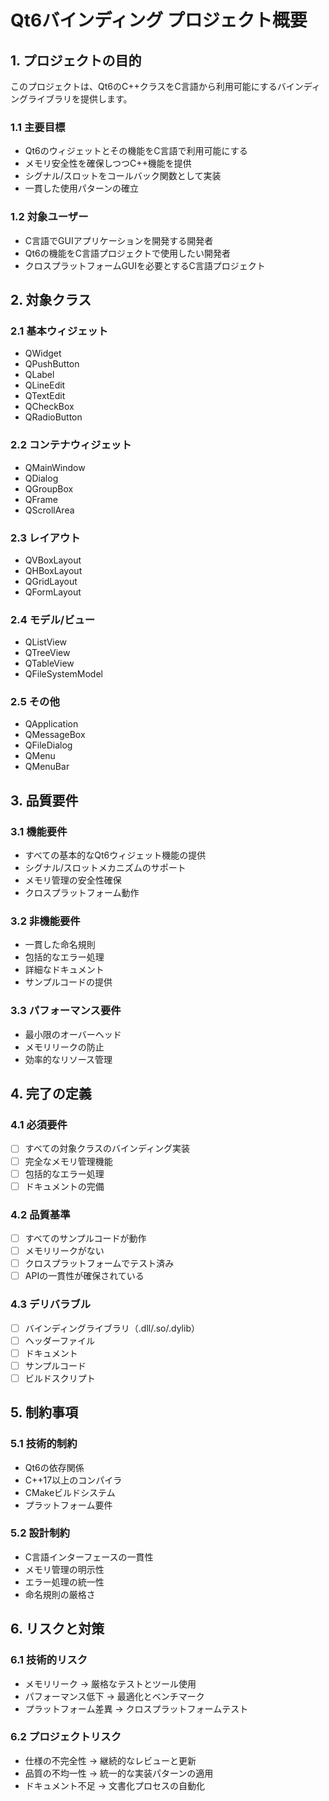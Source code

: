 # Qt6バインディング プロジェクト概要

## 1. プロジェクトの目的

このプロジェクトは、Qt6のC++クラスをC言語から利用可能にするバインディングライブラリを提供します。

### 1.1 主要目標
- Qt6のウィジェットとその機能をC言語で利用可能にする
- メモリ安全性を確保しつつC++機能を提供
- シグナル/スロットをコールバック関数として実装
- 一貫した使用パターンの確立

### 1.2 対象ユーザー
- C言語でGUIアプリケーションを開発する開発者
- Qt6の機能をC言語プロジェクトで使用したい開発者
- クロスプラットフォームGUIを必要とするC言語プロジェクト

## 2. 対象クラス

### 2.1 基本ウィジェット
- QWidget
- QPushButton
- QLabel
- QLineEdit
- QTextEdit
- QCheckBox
- QRadioButton

### 2.2 コンテナウィジェット
- QMainWindow
- QDialog
- QGroupBox
- QFrame
- QScrollArea

### 2.3 レイアウト
- QVBoxLayout
- QHBoxLayout
- QGridLayout
- QFormLayout

### 2.4 モデル/ビュー
- QListView
- QTreeView
- QTableView
- QFileSystemModel

### 2.5 その他
- QApplication
- QMessageBox
- QFileDialog
- QMenu
- QMenuBar

## 3. 品質要件

### 3.1 機能要件
- すべての基本的なQt6ウィジェット機能の提供
- シグナル/スロットメカニズムのサポート
- メモリ管理の安全性確保
- クロスプラットフォーム動作

### 3.2 非機能要件
- 一貫した命名規則
- 包括的なエラー処理
- 詳細なドキュメント
- サンプルコードの提供

### 3.3 パフォーマンス要件
- 最小限のオーバーヘッド
- メモリリークの防止
- 効率的なリソース管理

## 4. 完了の定義

### 4.1 必須要件
- [ ] すべての対象クラスのバインディング実装
- [ ] 完全なメモリ管理機能
- [ ] 包括的なエラー処理
- [ ] ドキュメントの完備

### 4.2 品質基準
- [ ] すべてのサンプルコードが動作
- [ ] メモリリークがない
- [ ] クロスプラットフォームでテスト済み
- [ ] APIの一貫性が確保されている

### 4.3 デリバラブル
- [ ] バインディングライブラリ（.dll/.so/.dylib）
- [ ] ヘッダーファイル
- [ ] ドキュメント
- [ ] サンプルコード
- [ ] ビルドスクリプト

## 5. 制約事項

### 5.1 技術的制約
- Qt6の依存関係
- C++17以上のコンパイラ
- CMakeビルドシステム
- プラットフォーム要件

### 5.2 設計制約
- C言語インターフェースの一貫性
- メモリ管理の明示性
- エラー処理の統一性
- 命名規則の厳格さ

## 6. リスクと対策

### 6.1 技術的リスク
- メモリリーク → 厳格なテストとツール使用
- パフォーマンス低下 → 最適化とベンチマーク
- プラットフォーム差異 → クロスプラットフォームテスト

### 6.2 プロジェクトリスク
- 仕様の不完全性 → 継続的なレビューと更新
- 品質の不均一性 → 統一的な実装パターンの適用
- ドキュメント不足 → 文書化プロセスの自動化
